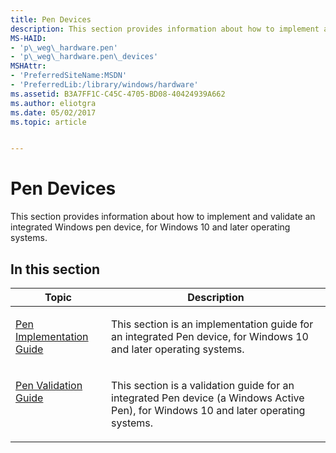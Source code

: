 ```yaml
---
title: Pen Devices
description: This section provides information about how to implement and validate an integrated Windows pen device, for Windows 10 and later operating systems.
MS-HAID:
- 'p\_weg\_hardware.pen'
- 'p\_weg\_hardware.pen\_devices'
MSHAttr:
- 'PreferredSiteName:MSDN'
- 'PreferredLib:/library/windows/hardware'
ms.assetid: B3A7FF1C-C45C-4705-BD08-40424939A662
ms.author: eliotgra
ms.date: 05/02/2017
ms.topic: article


---
```


# Pen Devices


This section provides information about how to implement and validate an integrated Windows pen device, for Windows 10 and later operating systems.

## In this section


<table>
<thead valign="bottom">
<tr class="header">
<th>Topic</th>
<th>Description</th>
</tr>
</thead>
<tbody valign="top">
<tr class="odd">
<td><p><a href="pen-implementation-guide.md" data-raw-source="[Pen Implementation Guide](pen-implementation-guide.md)">Pen Implementation Guide</a></p></td>
<td><p>This section is an implementation guide for an integrated Pen device, for Windows 10 and later operating systems.</p></td>
</tr>
<tr class="even">
<td><p><a href="pen-validation-guide.md" data-raw-source="[Pen Validation Guide](pen-validation-guide.md)">Pen Validation Guide</a></p></td>
<td><p>This section is a validation guide for an integrated Pen device (a Windows Active Pen), for Windows 10 and later operating systems.</p></td>
</tr>
</tbody>
</table>
